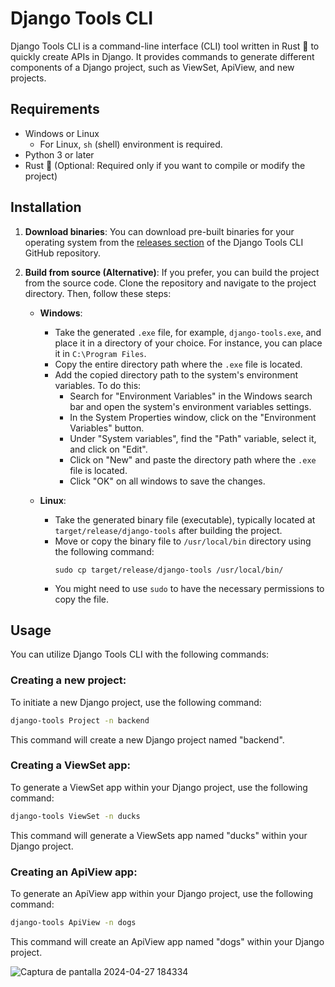 # Django Tools CLI

Django Tools CLI is a command-line interface (CLI) tool written in Rust 🦀 to quickly create APIs in Django. It provides commands to generate different components of a Django project, such as ViewSet, ApiView, and new projects.

## Requirements

- Windows or Linux
  - For Linux, `sh` (shell) environment is required.
- Python 3 or later
- Rust 🦀 (Optional: Required only if you want to compile or modify the project)

## Installation

1. **Download binaries**: You can download pre-built binaries for your operating system from the [releases section](https://github.com/xansaul/django-tools/releases) of the Django Tools CLI GitHub repository.

2. **Build from source (Alternative)**: If you prefer, you can build the project from the source code. Clone the repository and navigate to the project directory. Then, follow these steps:

    - **Windows**:
        - Take the generated `.exe` file, for example, `django-tools.exe`, and place it in a directory of your choice. For instance, you can place it in `C:\Program Files`.
        - Copy the entire directory path where the `.exe` file is located.
        - Add the copied directory path to the system's environment variables. To do this:
            - Search for "Environment Variables" in the Windows search bar and open the system's environment variables settings.
            - In the System Properties window, click on the "Environment Variables" button.
            - Under "System variables", find the "Path" variable, select it, and click on "Edit".
            - Click on "New" and paste the directory path where the `.exe` file is located.
            - Click "OK" on all windows to save the changes.

    - **Linux**:
        - Take the generated binary file (executable), typically located at `target/release/django-tools` after building the project.
        - Move or copy the binary file to `/usr/local/bin` directory using the following command:
            ```
            sudo cp target/release/django-tools /usr/local/bin/
            ```
        - You might need to use `sudo` to have the necessary permissions to copy the file.
## Usage

You can utilize Django Tools CLI with the following commands:

### Creating a new project:

To initiate a new Django project, use the following command:
```bash
django-tools Project -n backend
```
This command will create a new Django project named "backend".

### Creating a ViewSet app:
To generate a ViewSet app within your Django project, use the following command:
```bash
django-tools ViewSet -n ducks
```
This command will generate a ViewSets app named "ducks" within your Django project.

### Creating an ApiView app:

To generate an ApiView app within your Django project, use the following command:
```bash
django-tools ApiView -n dogs
```
This command will create an ApiView app named "dogs" within your Django project.


![Captura de pantalla 2024-04-27 184334](https://github.com/xansaul/django-tools/assets/90731443/f135967b-59bd-437a-8160-69a31058f2a8)


